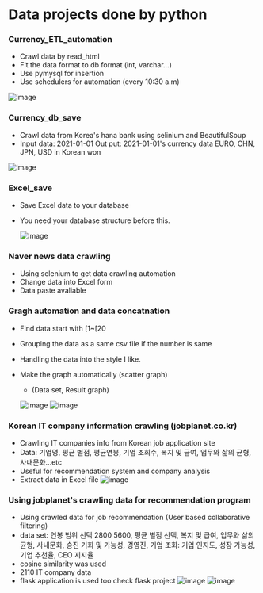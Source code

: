 # Data projects done by python

### <DB is private use your DB to fit the model>

### Currency_ETL_automation

- Crawl data by read_html
- Fit the data format to db format (int, varchar...)
- Use pymysql for insertion
- Use schedulers for automation (every 10:30 a.m) 
  
![image](https://user-images.githubusercontent.com/50603209/131627788-1621daa0-3676-4ec8-b227-f5cbac04316f.png)

### Currency_db_save

- Crawl data from Korea's hana bank using selinium and BeautifulSoup
- Input data: 2021-01-01 Out put: 2021-01-01's currency data EURO, CHN, JPN, USD in Korean won
  
![image](https://user-images.githubusercontent.com/50603209/131627897-8c3a4190-c6b1-4c73-8ea9-7b7630e4528c.png)

### Excel_save

- Save Excel data to your database
- You need your database structure before this. 

  ![image](https://user-images.githubusercontent.com/50603209/131627970-1b959313-f2d6-425d-93be-21b1db455ffe.png)

 ### Naver news data crawling
  
- Using selenium to get data crawling automation
- Change data into Excel form
- Data paste avaliable

### Gragh automation and data concatnation
  
- Find data start with [1~[20
- Grouping the data as a same csv file if the number is same
- Handling the data into the style I like.
- Make the graph automatically (scatter graph)
  - (Data set,           Result graph)
  
  ![image](https://user-images.githubusercontent.com/50603209/133026964-1eae1d25-dec0-40ea-b15d-425277dd238c.png) ![image](https://user-images.githubusercontent.com/50603209/133028536-65e95d65-5366-4fa7-b141-fc6bb20e1f4f.png)

### Korean IT company information crawling (jobplanet.co.kr)
- Crawling IT companies info from Korean job application site
- Data: 기업명, 평균 별점, 평균연봉, 기업 조회수, 복지 및 급여, 업무와 삶의 균형, 사내문화...etc
- Useful for recommendation system and company analysis
- Extract data in Excel file
![image](https://user-images.githubusercontent.com/50603209/138049911-a0d27238-c79c-4c0d-84b1-793e345ae036.png)
### Using jobplanet's crawling data for recommendation program
- Using crawled data for job recommendation (User based collaborative filtering)
- data set: 연봉 범위 선택 2800 5600, 평균 별점 선택, 복지 및 급여, 업무와 삶의 균형, 사내문화, 승진 기회 및 가능성, 경영진, 기업 조회: 기업 인지도, 성장 가능성, 기업 추천율, CEO 지지율
- cosine similarity was used
- 2110 IT company data
- flask application is used too check flask project
![image](https://user-images.githubusercontent.com/50603209/138799561-f7a43981-fc1d-4fc6-bedb-c07fb950e9a8.png)
  ![image](https://user-images.githubusercontent.com/50603209/138799591-c9e5947f-d3ca-44ec-b683-c70f6d32f5b2.png)

